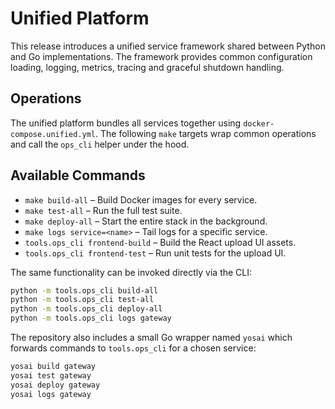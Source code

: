 # Unified Platform

This release introduces a unified service framework shared between Python and Go implementations. The framework provides common configuration loading, logging, metrics, tracing and graceful shutdown handling.

## Operations

The unified platform bundles all services together using `docker-compose.unified.yml`. The following `make` targets wrap common operations and call the `ops_cli` helper under the hood.

## Available Commands

- `make build-all` – Build Docker images for every service.
- `make test-all` – Run the full test suite.
- `make deploy-all` – Start the entire stack in the background.
- `make logs service=<name>` – Tail logs for a specific service.
- `tools.ops_cli frontend-build` – Build the React upload UI assets.
- `tools.ops_cli frontend-test` – Run unit tests for the upload UI.

The same functionality can be invoked directly via the CLI:

```bash
python -m tools.ops_cli build-all
python -m tools.ops_cli test-all
python -m tools.ops_cli deploy-all
python -m tools.ops_cli logs gateway
```

The repository also includes a small Go wrapper named `yosai` which
forwards commands to `tools.ops_cli` for a chosen service:

```bash
yosai build gateway
yosai test gateway
yosai deploy gateway
yosai logs gateway
```
